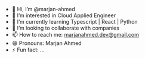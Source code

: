 - 👋 Hi, I’m @marjan-ahmed
- 👀 I’m interested in Cloud Applied Engineer
- 🌱 I’m currently learning Typescript | React | Python
- 💞️ I’m looking to collaborate with companies
- 📫 How to reach me: marjanahmed.dev@gmail.com
- 😄 Pronouns: Marjan Ahmed
- ⚡ Fun fact: ...

<!---
marjan-ahmed/marjan-ahmed is a ✨ special ✨ repository because its `README.md` (this file) appears on your GitHub profile.
You can click the Preview link to take a look at your changes.
--->

